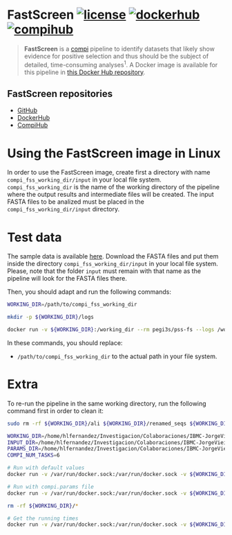 # FastScreen [![license](https://img.shields.io/badge/license-MIT-brightgreen)](https://github.com/pegi3s/pss-fs) [![dockerhub](https://img.shields.io/badge/hub-docker-blue)](https://hub.docker.com/r/pegi3s/pss-fs) [![compihub](https://img.shields.io/badge/hub-compi-blue)](https://www.sing-group.org/compihub/explore/5d5bb64f6d9e31002f3ce30a)
> **FastScreen** is a [compi](https://www.sing-group.org/compi/) pipeline to identify datasets that likely show evidence for positive selection and thus should be the subject of detailed, time-consuming analyses<sup>1</sup>. A Docker image is available for this pipeline in [this Docker Hub repository](https://hub.docker.com/r/pegi3s/pss-fs).

## FastScreen repositories

- [GitHub](https://github.com/pegi3s/pss-fs)
- [DockerHub](https://hub.docker.com/r/pegi3s/pss-fs)
- [CompiHub](https://www.sing-group.org/compihub/explore/5d5bb64f6d9e31002f3ce30a)

# Using the FastScreen image in Linux
In order to use the FastScreen image, create first a directory with name `compi_fss_working_dir/input` in your local file system. `compi_fss_working_dir` is the name of the working directory of the pipeline where the output results and intermediate files will be created. The input FASTA files to be analized must be placed in the `compi_fss_working_dir/input` directory.

# Test data
The sample data is available [here](https://github.com/pegi3s/pss-fs/tree/master/resources/test-data). Download the FASTA files and put them inside the directory `compi_fss_working_dir/input` in your local file system. Please, note that the folder `input` must remain with that name as the pipeline will look for the FASTA files there.

Then, you should adapt and run the following commands:

```bash
WORKING_DIR=/path/to/compi_fss_working_dir

mkdir -p ${WORKING_DIR}/logs

docker run -v ${WORKING_DIR}:/working_dir --rm pegi3s/pss-fs --logs /working_dir/logs
```
In these commands, you should replace:
- `/path/to/compi_fss_working_dir` to the actual path in your file system.

# Extra
To re-run the pipeline in the same working directory, run the following command first in order to clean it:

```bash
sudo rm -rf ${WORKING_DIR}/ali ${WORKING_DIR}/renamed_seqs ${WORKING_DIR}/logs ${WORKING_DIR}/tree ${WORKING_DIR}/FUBAR_files ${WORKING_DIR}/FUBAR_results ${WORKING_DIR}/short_list ${WORKING_DIR}/to_be_reevaluated_by_codeML ${WORKING_DIR}/codeML_random_list ${WORKING_DIR}/codeML_results ${WORKING_DIR}/tree.codeML ${WORKING_DIR}/codeML_short_list ${WORKING_DIR}/negative_list ${WORKING_DIR}/files_requiring_attention ${WORKING_DIR}/FUBAR_short_list && mkdir -p ${WORKING_DIR}/logs
``` 

```bash
WORKING_DIR=/home/hlfernandez/Investigacion/Colaboraciones/IBMC-JorgeVieira/Pipelines/PSS-Paula/pss-dp/working_dir/pipeline_working_dir
INPUT_DIR=/home/hlfernandez/Investigacion/Colaboraciones/IBMC-JorgeVieira/Pipelines/PSS-Paula/pss-dp/working_dir/input
PARAMS_DIR=/home/hlfernandez/Investigacion/Colaboraciones/IBMC-JorgeVieira/Pipelines/PSS-Paula/pss-dp/working_dir/
COMPI_NUM_TASKS=6

# Run with default values
docker run -v /var/run/docker.sock:/var/run/docker.sock -v ${WORKING_DIR}:/working_dir -v ${INPUT_DIR}:/input -v ${PARAMS_DIR}:/params --rm pegi3s/pss-dp -o --logs /working_dir/logs --num-tasks ${COMPI_NUM_TASKS} -- --host_working_dir ${WORKING_DIR}

# Run with compi.params file
docker run -v /var/run/docker.sock:/var/run/docker.sock -v ${WORKING_DIR}:/working_dir -v ${INPUT_DIR}:/input -v ${PARAMS_DIR}:/params --rm pegi3s/pss-dp -o --logs /working_dir/logs --num-tasks ${COMPI_NUM_TASKS} -pa /params/compi.params

rm -rf ${WORKING_DIR}/*

# Get the running times
docker run -v /var/run/docker.sock:/var/run/docker.sock -v ${WORKING_DIR}:/working_dir --rm --entrypoint /bin/bash pegi3s/pss-dp /opt/scripts/get_running_times.sh /working_dir/console.log /working_dir/running_times.txt
```
